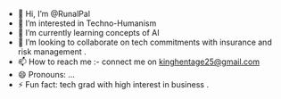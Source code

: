 - 👋 Hi, I’m @RunalPal
- 👀 I’m interested in Techno-Humanism
- 🌱 I’m currently learning concepts of AI
- 💞️ I’m looking to collaborate on tech commitments with insurance and risk management .
- 📫 How to reach me :- connect me on kinghentage25@gmail.com
- 😄 Pronouns: ...
- ⚡ Fun fact: tech grad with high interest in business .

<!---
RunalPal/RunalPal is a ✨ special ✨ repository because its `README.md` (this file) appears on your GitHub profile.
You can click the Preview link to take a look at your changes.
--->
